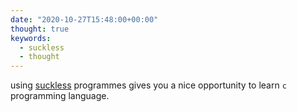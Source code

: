 ```yaml
---
date: "2020-10-27T15:48:00+00:00"
thought: true
keywords:
  - suckless
  - thought
---
```


using [suckless](https://suckless.org) programmes gives you a nice opportunity
to learn `c` programming language.
